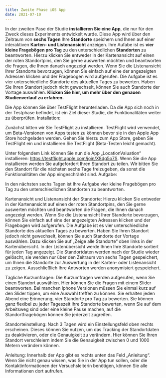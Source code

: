 ```yaml
---
title: Zweite Phase iOS App
date: 2021-07-10
---
```

In der zweiten Pase der Studie **installieren Sie eine App**, die nur für den Zweck dieses Experiments entwickelt wurde. Diese App wird über den Zeitraum von **sechs Tagen** Ihre **Standorte** speichern und Ihnen auf einer interaktiven **Karten- und Listenansicht** anzeigen. Ihre Aufabe ist es **vier kleine Fragebögen pro Tag** zu den unterschiedlichen **Standorten** zu beantworten. Hierzu klicken Sie entweder in der Kartenansicht auf einen der roten Standortpins, den Sie gerne auswerten möchten und beantworten die Fragen, die Ihnen danach angezeigt werden. Wenn Sie die Listenansicht Ihrer Standorte bevorzugen, können Sie einfach auf eine der angezeigten Adressen klicken und der Fragebogen wird aufgerufen. Die Aufgabe ist es vier unterschiedliche Standorte des aktuellen Tages zu bewerten. Haben Sie Ihren Standort jedoch nicht gewechselt, können Sie auch Standorte der Vortage auswählen. **Klicken Sie hier, um mehr über den genauen Studienverlauf zu erfahren.** 

<!--more-->

Die App können Sie über TestFlight herunterladen. Da die App sich noch in der Testphase befindet, ist ein Ziel dieser Studie, die Funktionalitäten weiter zu überprüfen.
Installation: 


Zunächst bitten wir Sie TestFlight zu installieren. TestFlight wird verwendet, um Beta-Versionen von Apps testen zu können bevor sie in den Apple App Store hochgeladen werden. Gehen Sie hierzu zum App Store, geben Sie TestFlight ein und installieren Sie TestFlight (Beta-Testen leicht gemacht). 


Unter folgendem Link können Sie nun die App „LocationValuation“ installieren: https://testflight.apple.com/join/X8dg5o7S. 
Wenn Sie die App installieren werden Sie aufgefordert Ihren Standort zu teilen. Wir bitten Sie den Standort für die nächsten sechs Tage freizugeben, da sonst die Funktionalitäten der App eingeschränkt sind. 
Aufgabe: 

In den nächsten sechs Tagen ist Ihre Aufgabe vier kleine Fragebögen pro Tag zu den unterschiedlichen Standorten zu beantworten. 


Kartenansicht und Listenansicht der Standorte: Hierzu klicken Sie entweder in der Kartenansicht auf einen der roten Standortpins, den Sie gerne auswerten möchten und beantworten die Fragen, die Ihnen danach angezeigt werden. Wenn Sie die Listenansicht Ihrer Standorte bevorzugen, können Sie einfach auf eine der angezeigten Adressen klicken und der Fragebogen wird aufgerufen. Die Aufgabe ist es vier unterschiedliche Standorte des aktuellen Tages zu bewerten. Haben Sie Ihren Standort jedoch nicht gewechselt, können Sie auch Standorte der Vortage auswählen. Dazu klicken Sie auf „Zeige alle Standorte“ oben links in der Kartenübersicht. In der Listenübersicht werde Ihnen Ihre Standorte sortiert für jeden Tag angezeigt. Die Standortdaten werden nach der Studie wieder gelöscht, sie werden nur über den Zeitraum von sechs Tagen gespeichert, um Ihnen die Standorte zur Auswertung in der Karten- oder Listenansicht zu zeigen. Ausschließlich Ihre Antworten werden anonymisiert gespeichert. 

Tägliche Kurzumfragen: Die Kurzumfragen werden aufgerufen, wenn Sie einen Standort auswählen. Hier können Sie die Fragen mit einem Slider beantworten. Bei manchen Iphone Versionen müssen Sie einmal kurz auf den Slider tippen, um eine Auswahl treffen zu können. Sie erhalten jeden Abend eine Erinnerung, vier Standorte pro Tag zu bewerten. Sie können ganz flexibel zu jeder Tageszeit Ihre Standorte bewerten, wenn Sie auf dem Arbeitsweg sind oder eine kleine Pause machen, auf die Standortfragebögen können Sie jederzeit zugreifen.

Standorteinstellung: Nach 3 Tagen wird ein Einstellungsfeld oben rechts erscheinen. Dieses können Sie nutzen, um das Tracking der Standortdaten zu deaktivieren, oder die Genauigkeit zu verändern. Hier können Sie Ihren Standort verschleiern indem Sie die Genauigkeit zwischen 0 und 1000 Metern verändern können. 

Anleitung: Innerhalb der App gibt es rechts unten das Feld „Anleitung“. Wenn Sie nicht genau wissen, was Sie in der App tun sollen, oder die Kontaktinformationen der Versuchsleiterin benötigen, können Sie alle Informationen dort aufrufen. 